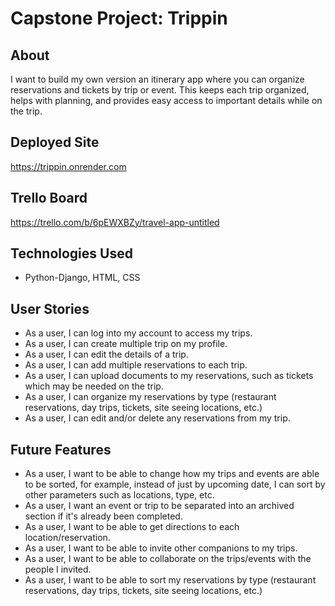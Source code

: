 # Capstone Project: Trippin

## About
I want to build my own version an itinerary app where you can organize reservations and tickets by trip or event. This keeps each trip organized, helps with planning, and provides easy access to important details while on the trip.

## Deployed Site
https://trippin.onrender.com

## Trello Board
https://trello.com/b/6pEWXBZy/travel-app-untitled

## Technologies Used
+ Python-Django, HTML, CSS

## User Stories
+ As a user, I can log into my account to access my trips.
+ As a user, I can create multiple trip on my profile.
+ As a user, I can edit the details of a trip.
+ As a user, I can add multiple reservations to each trip.
+ As a user, I can upload documents to my reservations, such as tickets which may be needed on the trip.
+ As a user, I can organize my reservations by type (restaurant reservations, day trips, tickets, site seeing locations, etc.)
+ As a user, I can edit and/or delete any reservations from my trip.

## Future Features
+ As a user, I want to be able to change how my trips and events are able to be sorted, for example, instead of just by upcoming date, I can sort by other parameters such as locations, type, etc.
+ As a user, I want an event or trip to be separated into an archived section if it's already been completed.
+ As a user, I want to be able to get directions to each location/reservation.
+ As a user, I want to be able to invite other companions to my trips.
+ As a user, I want to be able to collaborate on the trips/events with the people I invited.
+ As a user, I want to be able to sort my reservations by type (restaurant reservations, day trips, tickets, site seeing locations, etc.)